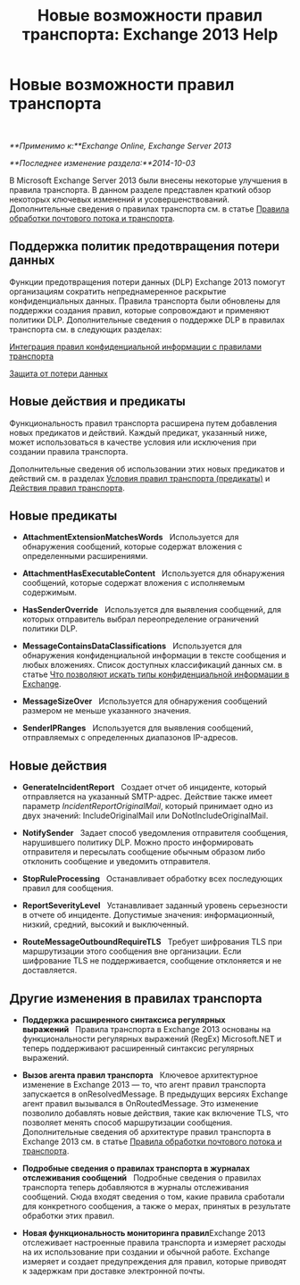 ﻿---
title: 'Новые возможности правил транспорта: Exchange 2013 Help'
TOCTitle: Новые возможности правил транспорта
ms:assetid: 0c2fc0b5-3cd2-4d79-aa2b-0c7622ae15a8
ms:mtpsurl: https://technet.microsoft.com/ru-ru/library/JJ150483(v=EXCHG.150)
ms:contentKeyID: 50487404
ms.date: 04/30/2018
mtps_version: v=EXCHG.150
ms.translationtype: HT
---

# Новые возможности правил транспорта

 

_**Применимо к:**Exchange Online, Exchange Server 2013_

_**Последнее изменение раздела:**2014-10-03_

В Microsoft Exchange Server 2013 были внесены некоторые улучшения в правила транспорта. В данном разделе представлен краткий обзор некоторых ключевых изменений и усовершенствований. Дополнительные сведения о правилах транспорта см. в статье [Правила обработки почтового потока и транспорта](mail-flow-rules-transport-rules-in-exchange-2013-exchange-2013-help.md).

## Поддержка политик предотвращения потери данных

Функции предотвращения потери данных (DLP) Exchange 2013 помогут организациям сократить непреднамеренное раскрытие конфиденциальных данных. Правила транспорта были обновлены для поддержки создания правил, которые сопровождают и применяют политики DLP. Дополнительные сведения о поддержке DLP в правилах транспорта см. в следующих разделах:

[Интеграция правил конфиденциальной информации с правилами транспорта](integrating-sensitive-information-rules-with-transport-rules-exchange-2013-help.md)

[Защита от потери данных](technical-overview-of-dlp-data-loss-prevention-in-exchange.md)

## Новые действия и предикаты

Функциональность правил транспорта расширена путем добавления новых предикатов и действий. Каждый предикат, указанный ниже, может использоваться в качестве условия или исключения при создании правила транспорта.

Дополнительные сведения об использовании этих новых предикатов и действий см. в разделах [Условия правил транспорта (предикаты)](mail-flow-rule-conditions-and-exceptions-predicates-in-exchange-2013-exchange-2013-help.md) и [Действия правил транспорта](mail-flow-rule-actions-in-exchange-2013-exchange-2013-help.md).

## Новые предикаты

  -  
    **AttachmentExtensionMatchesWords**   Используется для обнаружения сообщений, которые содержат вложения с определенными расширениями.

  -  
    **AttachmentHasExecutableContent**   Используется для обнаружения сообщений, которые содержат вложения с исполняемым содержимым.

  -  
    **HasSenderOverride**   Используется для выявления сообщений, для которых отправитель выбрал переопределение ограничений политики DLP.

  -  
    **MessageContainsDataClassifications**   Используется для обнаружения конфиденциальной информации в тексте сообщения и любых вложениях. Список доступных классификаций данных см. в статье [Что позволяют искать типы конфиденциальной информации в Exchange](what-the-sensitive-information-types-in-exchange-look-for-exchange-online-help.md).

  -  
    **MessageSizeOver**   Используется для обнаружения сообщений размером не меньше указанного значения.

  -  
    **SenderIPRanges**   Используется для выявления сообщений, отправляемых с определенных диапазонов IP-адресов.

## Новые действия

  -  
    **GenerateIncidentReport**   Создает отчет об инциденте, который отправляется на указанный SMTP-адрес. Действие также имеет параметр *IncidentReportOriginalMail*, который принимает одно из двух значений: IncludeOriginalMail или DoNotIncludeOriginalMail.

  -  
    **NotifySender**   Задает способ уведомления отправителя сообщения, нарушившего политику DLP. Можно просто информировать отправителя и пересылать сообщение обычным образом либо отклонить сообщение и уведомить отправителя.

  -  
    **StopRuleProcessing**   Останавливает обработку всех последующих правил для сообщения.

  -  
    **ReportSeverityLevel**   Устанавливает заданный уровень серьезности в отчете об инциденте. Допустимые значения: информационный, низкий, средний, высокий и выключенный.

  -  
    **RouteMessageOutboundRequireTLS**   Требует шифрования TLS при маршрутизации этого сообщения вне организации. Если шифрование TLS не поддерживается, сообщение отклоняется и не доставляется.

## Другие изменения в правилах транспорта

  - **Поддержка расширенного синтаксиса регулярных выражений**   Правила транспорта в Exchange 2013 основаны на функциональности регулярных выражений (RegEx) Microsoft.NET и теперь поддерживают расширенный синтаксис регулярных выражений.

  - **Вызов агента правил транспорта**   Ключевое архитектурное изменение в Exchange 2013 — то, что агент правил транспорта запускается в onResolvedMessage. В предыдущих версиях Exchange агент правил вызывался в OnRoutedMessage. Это изменение позволило добавлять новые действия, такие как включение TLS, что позволяет менять способ маршрутизации сообщения. Дополнительные сведения об архитектуре правил транспорта в Exchange 2013 см. в статье [Правила обработки почтового потока и транспорта](mail-flow-rules-transport-rules-in-exchange-2013-exchange-2013-help.md).

  - **Подробные сведения о правилах транспорта в журналах отслеживания сообщений**   Подробные сведения о правилах транспорта теперь добавляются в журналы отслеживания сообщений. Сюда входят сведения о том, какие правила сработали для конкретного сообщения, а также о мерах, принятых в результате обработки этих правил.

  - **Новая функциональность мониторинга правил**Exchange 2013 отслеживает настроенные правила транспорта и измеряет расходы на их использование при создании и обычной работе. Exchange измеряет и создает предупреждения для правил, которые приводят к задержкам при доставке электронной почты.

